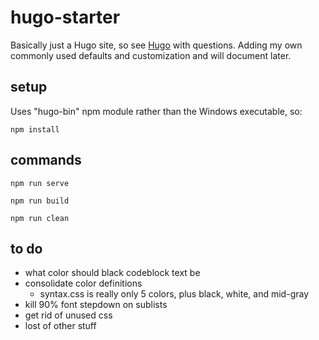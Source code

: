 # hugo-starter

Basically just a Hugo site, so see [Hugo][1] with questions. Adding my own commonly used defaults and customization and will document later.

  [1]: https://gohugo.io
  [2]: https://nodejs.org

## setup

Uses "hugo-bin" npm module rather than the Windows executable, so:

`npm install`

## commands

`npm run serve`

`npm run build`

`npm run clean`

## to do

  * what color should black codeblock text be
  * consolidate color definitions
      * syntax.css is really only 5 colors, plus black, white, and mid-gray
  * kill 90% font stepdown on sublists
  * get rid of unused css
  * lost of other stuff